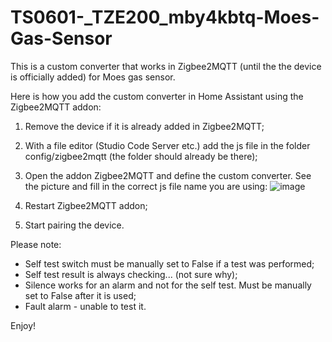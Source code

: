 # TS0601-_TZE200_mby4kbtq-Moes-Gas-Sensor

This is a custom converter that works in Zigbee2MQTT (until the the device is officially added) for Moes gas sensor.

Here is how you add the custom converter in Home Assistant using the Zigbee2MQTT addon:
1) Remove the device if it is already added in Zigbee2MQTT;
2) With a file editor (Studio Code Server etc.) add the js file in the folder config/zigbee2mqtt (the folder should already be there);
3) Open the addon Zigbee2MQTT and define the custom converter. See the picture and fill in the correct js file name you are using:
   ![image](https://github.com/Jtef/TS0601_TZE200_sgpeacqp/assets/6143681/e15c6e54-e918-4390-b162-1b7a38ff4d90)
  
4) Restart Zigbee2MQTT addon;
5) Start pairing the device.


Please note:
* Self test switch must be manually set to False if a test was performed;
* Self test result is always checking... (not sure why);
* Silence works for an alarm and not for the self test. Must be manually set to False after it is used;
* Fault alarm - unable to test it.

Enjoy!
